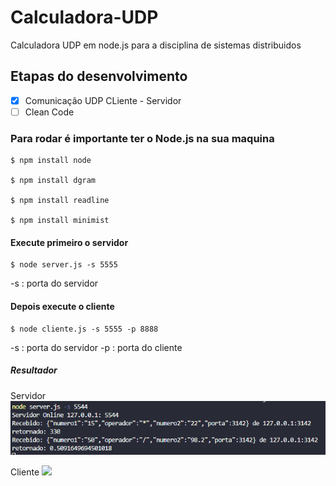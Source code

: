 # Calculadora-UDP
 Calculadora UDP em node.js para a disciplina de sistemas distribuidos  

## Etapas do desenvolvimento

- [X] Comunicação UDP CLiente - Servidor
- [ ] Clean Code

### Para rodar é importante ter o Node.js na sua maquina
```
$ npm install node

$ npm install dgram

$ npm install readline

$ npm install minimist
```
#### Execute primeiro o servidor
```
$ node server.js -s 5555
```
-s : porta do servidor

#### Depois execute o cliente
```
$ node cliente.js -s 5555 -p 8888
```
-s : porta do servidor
-p : porta do cliente

##### Resultador
Servidor
<img src= "imagens/servidor.PNG">

Cliente
<img src= "cliente.PNG">